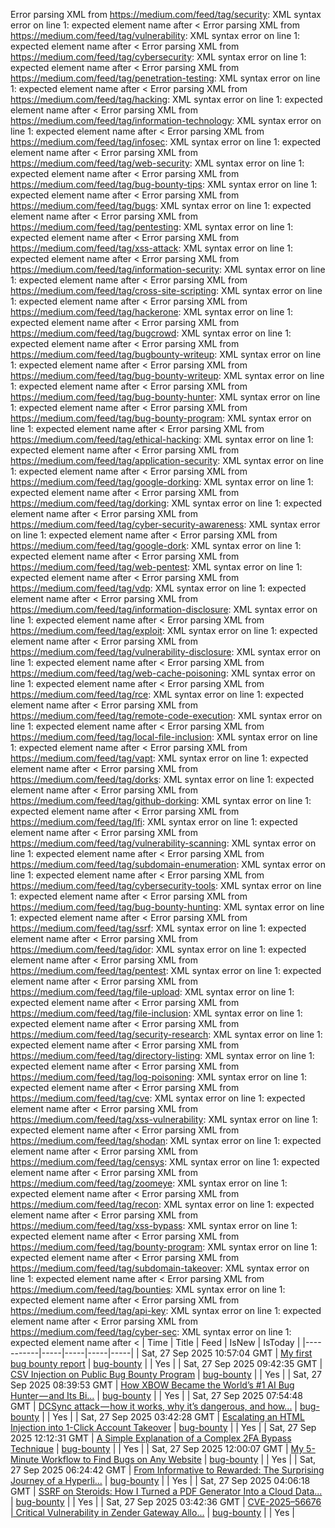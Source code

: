 Error parsing XML from https://medium.com/feed/tag/security: XML syntax error on line 1: expected element name after <
Error parsing XML from https://medium.com/feed/tag/vulnerability: XML syntax error on line 1: expected element name after <
Error parsing XML from https://medium.com/feed/tag/cybersecurity: XML syntax error on line 1: expected element name after <
Error parsing XML from https://medium.com/feed/tag/penetration-testing: XML syntax error on line 1: expected element name after <
Error parsing XML from https://medium.com/feed/tag/hacking: XML syntax error on line 1: expected element name after <
Error parsing XML from https://medium.com/feed/tag/information-technology: XML syntax error on line 1: expected element name after <
Error parsing XML from https://medium.com/feed/tag/infosec: XML syntax error on line 1: expected element name after <
Error parsing XML from https://medium.com/feed/tag/web-security: XML syntax error on line 1: expected element name after <
Error parsing XML from https://medium.com/feed/tag/bug-bounty-tips: XML syntax error on line 1: expected element name after <
Error parsing XML from https://medium.com/feed/tag/bugs: XML syntax error on line 1: expected element name after <
Error parsing XML from https://medium.com/feed/tag/pentesting: XML syntax error on line 1: expected element name after <
Error parsing XML from https://medium.com/feed/tag/xss-attack: XML syntax error on line 1: expected element name after <
Error parsing XML from https://medium.com/feed/tag/information-security: XML syntax error on line 1: expected element name after <
Error parsing XML from https://medium.com/feed/tag/cross-site-scripting: XML syntax error on line 1: expected element name after <
Error parsing XML from https://medium.com/feed/tag/hackerone: XML syntax error on line 1: expected element name after <
Error parsing XML from https://medium.com/feed/tag/bugcrowd: XML syntax error on line 1: expected element name after <
Error parsing XML from https://medium.com/feed/tag/bugbounty-writeup: XML syntax error on line 1: expected element name after <
Error parsing XML from https://medium.com/feed/tag/bug-bounty-writeup: XML syntax error on line 1: expected element name after <
Error parsing XML from https://medium.com/feed/tag/bug-bounty-hunter: XML syntax error on line 1: expected element name after <
Error parsing XML from https://medium.com/feed/tag/bug-bounty-program: XML syntax error on line 1: expected element name after <
Error parsing XML from https://medium.com/feed/tag/ethical-hacking: XML syntax error on line 1: expected element name after <
Error parsing XML from https://medium.com/feed/tag/application-security: XML syntax error on line 1: expected element name after <
Error parsing XML from https://medium.com/feed/tag/google-dorking: XML syntax error on line 1: expected element name after <
Error parsing XML from https://medium.com/feed/tag/dorking: XML syntax error on line 1: expected element name after <
Error parsing XML from https://medium.com/feed/tag/cyber-security-awareness: XML syntax error on line 1: expected element name after <
Error parsing XML from https://medium.com/feed/tag/google-dork: XML syntax error on line 1: expected element name after <
Error parsing XML from https://medium.com/feed/tag/web-pentest: XML syntax error on line 1: expected element name after <
Error parsing XML from https://medium.com/feed/tag/vdp: XML syntax error on line 1: expected element name after <
Error parsing XML from https://medium.com/feed/tag/information-disclosure: XML syntax error on line 1: expected element name after <
Error parsing XML from https://medium.com/feed/tag/exploit: XML syntax error on line 1: expected element name after <
Error parsing XML from https://medium.com/feed/tag/vulnerability-disclosure: XML syntax error on line 1: expected element name after <
Error parsing XML from https://medium.com/feed/tag/web-cache-poisoning: XML syntax error on line 1: expected element name after <
Error parsing XML from https://medium.com/feed/tag/rce: XML syntax error on line 1: expected element name after <
Error parsing XML from https://medium.com/feed/tag/remote-code-execution: XML syntax error on line 1: expected element name after <
Error parsing XML from https://medium.com/feed/tag/local-file-inclusion: XML syntax error on line 1: expected element name after <
Error parsing XML from https://medium.com/feed/tag/vapt: XML syntax error on line 1: expected element name after <
Error parsing XML from https://medium.com/feed/tag/dorks: XML syntax error on line 1: expected element name after <
Error parsing XML from https://medium.com/feed/tag/github-dorking: XML syntax error on line 1: expected element name after <
Error parsing XML from https://medium.com/feed/tag/lfi: XML syntax error on line 1: expected element name after <
Error parsing XML from https://medium.com/feed/tag/vulnerability-scanning: XML syntax error on line 1: expected element name after <
Error parsing XML from https://medium.com/feed/tag/subdomain-enumeration: XML syntax error on line 1: expected element name after <
Error parsing XML from https://medium.com/feed/tag/cybersecurity-tools: XML syntax error on line 1: expected element name after <
Error parsing XML from https://medium.com/feed/tag/bug-bounty-hunting: XML syntax error on line 1: expected element name after <
Error parsing XML from https://medium.com/feed/tag/ssrf: XML syntax error on line 1: expected element name after <
Error parsing XML from https://medium.com/feed/tag/idor: XML syntax error on line 1: expected element name after <
Error parsing XML from https://medium.com/feed/tag/pentest: XML syntax error on line 1: expected element name after <
Error parsing XML from https://medium.com/feed/tag/file-upload: XML syntax error on line 1: expected element name after <
Error parsing XML from https://medium.com/feed/tag/file-inclusion: XML syntax error on line 1: expected element name after <
Error parsing XML from https://medium.com/feed/tag/security-research: XML syntax error on line 1: expected element name after <
Error parsing XML from https://medium.com/feed/tag/directory-listing: XML syntax error on line 1: expected element name after <
Error parsing XML from https://medium.com/feed/tag/log-poisoning: XML syntax error on line 1: expected element name after <
Error parsing XML from https://medium.com/feed/tag/cve: XML syntax error on line 1: expected element name after <
Error parsing XML from https://medium.com/feed/tag/xss-vulnerability: XML syntax error on line 1: expected element name after <
Error parsing XML from https://medium.com/feed/tag/shodan: XML syntax error on line 1: expected element name after <
Error parsing XML from https://medium.com/feed/tag/censys: XML syntax error on line 1: expected element name after <
Error parsing XML from https://medium.com/feed/tag/zoomeye: XML syntax error on line 1: expected element name after <
Error parsing XML from https://medium.com/feed/tag/recon: XML syntax error on line 1: expected element name after <
Error parsing XML from https://medium.com/feed/tag/xss-bypass: XML syntax error on line 1: expected element name after <
Error parsing XML from https://medium.com/feed/tag/bounty-program: XML syntax error on line 1: expected element name after <
Error parsing XML from https://medium.com/feed/tag/subdomain-takeover: XML syntax error on line 1: expected element name after <
Error parsing XML from https://medium.com/feed/tag/bounties: XML syntax error on line 1: expected element name after <
Error parsing XML from https://medium.com/feed/tag/api-key: XML syntax error on line 1: expected element name after <
Error parsing XML from https://medium.com/feed/tag/cyber-sec: XML syntax error on line 1: expected element name after <
| Time | Title | Feed | IsNew | IsToday |
|-----------|-----|-----|-----|-----|
| Sat, 27 Sep 2025 10:57:04 GMT | [My first bug bounty report](https://freedium.cfd/https://medium.com/p/e90e2df3c0b5) | [bug-bounty](https://medium.com/feed/tag/bug-bounty) |  | Yes |
| Sat, 27 Sep 2025 09:42:35 GMT | [CSV Injection on Public Bug Bounty Program](https://freedium.cfd/https://medium.com/p/0efaac6206cb) | [bug-bounty](https://medium.com/feed/tag/bug-bounty) |  | Yes |
| Sat, 27 Sep 2025 08:39:53 GMT | [How XBOW Became the World’s #1 AI Bug Hunter — and Its Bi...](https://freedium.cfd/https://medium.com/p/014b96350ffe) | [bug-bounty](https://medium.com/feed/tag/bug-bounty) |  | Yes |
| Sat, 27 Sep 2025 07:54:48 GMT | [DCSync attack — how it works, why it’s dangerous, and how...](https://freedium.cfd/https://medium.com/p/adc4e73cd281) | [bug-bounty](https://medium.com/feed/tag/bug-bounty) |  | Yes |
| Sat, 27 Sep 2025 03:42:28 GMT | [Escalating an HTML Injection into 1-Click Account Takeover](https://freedium.cfd/https://medium.com/p/3ba9dbf0ce5f) | [bug-bounty](https://medium.com/feed/tag/bug-bounty) |  | Yes |
| Sat, 27 Sep 2025 12:12:31 GMT | [A Simple Explanation of a Complex 2FA Bypass Technique](https://freedium.cfd/https://medium.com/p/de8b1db064a0) | [bug-bounty](https://medium.com/feed/tag/bug-bounty) |  | Yes |
| Sat, 27 Sep 2025 12:00:07 GMT | [My 5-Minute Workflow to Find Bugs on Any Website](https://freedium.cfd/https://medium.com/p/c20075320c96) | [bug-bounty](https://medium.com/feed/tag/bug-bounty) |  | Yes |
| Sat, 27 Sep 2025 06:24:42 GMT | [From Informative to Rewarded: The Surprising Journey of a Hyperli...](https://freedium.cfd/https://medium.com/p/3d5755d93a55) | [bug-bounty](https://medium.com/feed/tag/bug-bounty) |  | Yes |
| Sat, 27 Sep 2025 04:06:18 GMT | [ SSRF on Steroids: How I Turned a PDF Generator Into a Cloud Data...](https://freedium.cfd/https://medium.com/p/ea49e0f7a627) | [bug-bounty](https://medium.com/feed/tag/bug-bounty) |  | Yes |
| Sat, 27 Sep 2025 03:42:36 GMT | [CVE-2025–56676 \| Critical Vulnerability in Zender Gateway Allo...](https://freedium.cfd/https://medium.com/p/2b5bcb50c762) | [bug-bounty](https://medium.com/feed/tag/bug-bounty) |  | Yes |
